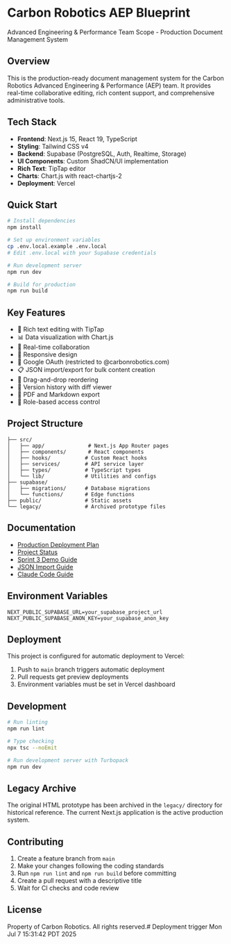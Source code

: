 # Carbon Robotics AEP Blueprint

Advanced Engineering & Performance Team Scope - Production Document Management System

## Overview

This is the production-ready document management system for the Carbon Robotics Advanced Engineering & Performance (AEP) team. It provides real-time collaborative editing, rich content support, and comprehensive administrative tools.

## Tech Stack

- **Frontend**: Next.js 15, React 19, TypeScript
- **Styling**: Tailwind CSS v4
- **Backend**: Supabase (PostgreSQL, Auth, Realtime, Storage)
- **UI Components**: Custom ShadCN/UI implementation
- **Rich Text**: TipTap editor
- **Charts**: Chart.js with react-chartjs-2
- **Deployment**: Vercel

## Quick Start

```bash
# Install dependencies
npm install

# Set up environment variables
cp .env.local.example .env.local
# Edit .env.local with your Supabase credentials

# Run development server
npm run dev

# Build for production
npm run build
```

## Key Features

- 📝 Rich text editing with TipTap
- 📊 Data visualization with Chart.js
- 🔄 Real-time collaboration
- 📱 Responsive design
- 🔐 Google OAuth (restricted to @carbonrobotics.com)
- 📋 JSON import/export for bulk content creation
- 🎯 Drag-and-drop reordering
- 📜 Version history with diff viewer
- 📄 PDF and Markdown export
- 👥 Role-based access control

## Project Structure

```
├── src/
│   ├── app/              # Next.js App Router pages
│   ├── components/       # React components
│   ├── hooks/           # Custom React hooks
│   ├── services/        # API service layer
│   ├── types/           # TypeScript types
│   └── lib/             # Utilities and configs
├── supabase/
│   ├── migrations/      # Database migrations
│   └── functions/       # Edge functions
├── public/              # Static assets
└── legacy/              # Archived prototype files
```

## Documentation

- [Production Deployment Plan](./PRODUCTION_DEPLOYMENT_PLAN.md)
- [Project Status](./PROJECT_STATUS.md)
- [Sprint 3 Demo Guide](./SPRINT3_DEMO.md)
- [JSON Import Guide](./JSON_IMPORT_GUIDE.md)
- [Claude Code Guide](./CLAUDE.md)

## Environment Variables

```env
NEXT_PUBLIC_SUPABASE_URL=your_supabase_project_url
NEXT_PUBLIC_SUPABASE_ANON_KEY=your_supabase_anon_key
```

## Deployment

This project is configured for automatic deployment to Vercel:

1. Push to `main` branch triggers automatic deployment
2. Pull requests get preview deployments
3. Environment variables must be set in Vercel dashboard

## Development

```bash
# Run linting
npm run lint

# Type checking
npx tsc --noEmit

# Run development server with Turbopack
npm run dev
```

## Legacy Archive

The original HTML prototype has been archived in the `legacy/` directory for historical reference. The current Next.js application is the active production system.

## Contributing

1. Create a feature branch from `main`
2. Make your changes following the coding standards
3. Run `npm run lint` and `npm run build` before committing
4. Create a pull request with a descriptive title
5. Wait for CI checks and code review

## License

Property of Carbon Robotics. All rights reserved.# Deployment trigger Mon Jul  7 15:31:42 PDT 2025
